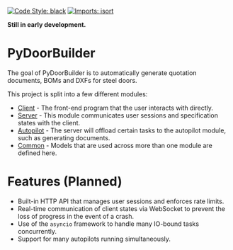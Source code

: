 [![Code Style: black](https://img.shields.io/badge/code%20style-black-000000.svg)](https://github.com/psf/black)
[![Imports: isort](https://img.shields.io/badge/imports-isort-ef8336.svg)](https://github.com/PyCQA/isort)

**Still in early development.**

# PyDoorBuilder
The goal of PyDoorBuilder is to automatically generate quotation documents, BOMs and DXFs for steel doors.

This project is split into a few different modules:

- [Client](https://github.com/delliott0000/PyDoorBuilder/tree/master/Client) - The front-end program that the user interacts with directly.
- [Server](https://github.com/delliott0000/PyDoorBuilder/tree/master/Server) - This module communicates user sessions and specification states with the client.
- [Autopilot](https://github.com/delliott0000/PyDoorBuilder/tree/master/Autopilot) - The server will offload certain tasks to the autopilot module, such as generating documents.
- [Common](https://github.com/delliott0000/PyDoorBuilder/tree/master/Common) - Models that are used across more than one module are defined here.

# Features (Planned)

- Built-in HTTP API that manages user sessions and enforces rate limits.
- Real-time communication of client states via WebSocket to prevent the loss of progress in the event of a crash.
- Use of the `asyncio` framework to handle many IO-bound tasks concurrently.
- Support for many autopilots running simultaneously.